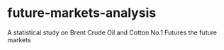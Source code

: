 # future-markets-analysis
A statistical study on Brent Crude Oil and Cotton No.1 Futures the future markets
